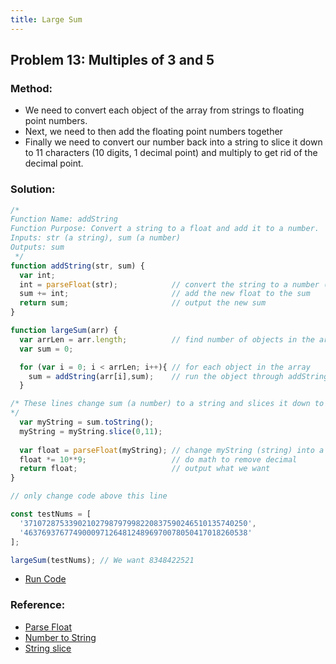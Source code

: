 ```yaml
---
title: Large Sum
---
```

## Problem 13: Multiples of 3 and 5

### Method:
- We need to convert each object of the array from strings to floating point numbers.
- Next, we need to then add the floating point numbers together
- Finally we need to convert our number back into a string to slice it down to 11 characters (10 digits, 1 decimal point) and multiply to get rid of the decimal point.


### Solution:
```js
/*
Function Name: addString
Function Purpose: Convert a string to a float and add it to a number.
Inputs: str (a string), sum (a number)
Outputs: sum
 */
function addString(str, sum) {
  var int;
  int = parseFloat(str);            // convert the string to a number (float)
  sum += int;                       // add the new float to the sum
  return sum;                       // output the new sum
}

function largeSum(arr) {
  var arrLen = arr.length;          // find number of objects in the array
  var sum = 0;

  for (var i = 0; i < arrLen; i++){ // for each object in the array
    sum = addString(arr[i],sum);    // run the object through addString
  }

/* These lines change sum (a number) to a string and slices it down to the first 11 characters (the ten we want and one decimal point)
*/
  var myString = sum.toString();  
  myString = myString.slice(0,11);
  
  var float = parseFloat(myString); // change myString (string) into a float
  float *= 10**9;                   // do math to remove decimal
  return float;                     // output what we want
}

// only change code above this line

const testNums = [
  '37107287533902102798797998220837590246510135740250',
  '46376937677490009712648124896970078050417018260538'
];

largeSum(testNums); // We want 8348422521
```
- [Run Code](https://repl.it/@bibbca/Project-Euler-Problem-13-Large-Sum)


### Reference:
- [Parse Float](https://guide.freecodecamp.org/javascript/converting-strings-to-numbers/)
- [Number to String](https://www.w3schools.com/jsref/jsref_tostring_number.asp)
- [String slice](https://www.w3schools.com/jsref/jsref_slice_string.asp)
